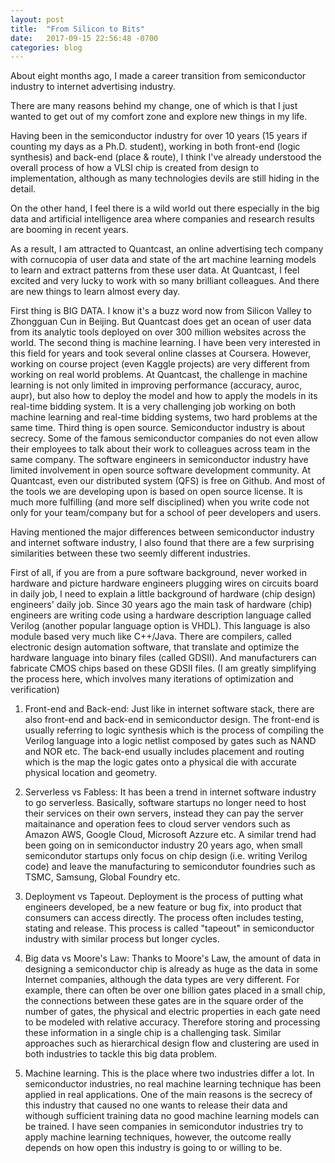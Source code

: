 ```yaml
---
layout: post
title:  "From Silicon to Bits"
date:   2017-09-15 22:56:48 -0700
categories: blog  
---
```


About eight months ago, I made a career transition from semiconductor industry to internet advertising industry. 

There are many reasons behind my change, one of which is that I just wanted to get out of my comfort zone and explore new things in my life.

Having been in the semiconductor industry for over 10 years (15 years if counting my days as a Ph.D. student), working in both front-end (logic synthesis) and back-end (place & route), I think I've already understood the overall process of how a VLSI chip is created from design to implementation, although as many technologies devils are still hiding in the detail.

On the other hand, I feel there is a wild world out there especially in the big data and artificial intelligence area where companies and research results are booming in recent years.

As a result, I am attracted to Quantcast, an online advertising tech company with cornucopia of user data and state of the art machine learning models to learn and extract patterns from these user data. At Quantcast, I feel excited and very lucky to work with so many brilliant colleagues.  And there are new things to learn almost every day.

First thing is BIG DATA. I know it's a buzz word now from Silicon Valley to Zhongguan Cun in Beijing. But Quantcast does get an ocean of user data from its analytic tools deployed on over 300 million websites across the world. The second thing is machine learning. I have been very interested in this field for years and took several online classes at Coursera. However, working on course project (even Kaggle projects) are very different from working on real world problems. At Quantcast, the challenge in machine learning is not only limited in improving performance (accuracy, auroc, aupr), but also how to deploy the model and how to apply the models in its real-time bidding system. It is a very challenging job working on both machine learning and real-time bidding systems, two hard problems at the same time. Third thing is open source. Semiconductor industry is about secrecy. Some of the famous semiconductor companies do not even allow their employees to talk about their work to colleagues across team in the same company. The software engineers in semiconductor industry have limited involvement in open source software development community. At Quantcast, even our distributed system (QFS) is free on Github. And most of the tools we are developing upon is based on open source license. It is much more fulfilling (and more self disciplined) when you write code not only for your team/company but for a school of peer developers and users.

Having mentioned the major differences between semiconductor industry and internet software industry, I also found that there are a few surprising similarities between these two seemly different industries.

First of all, if you are from a pure software background, never worked in hardware and picture hardware engineers plugging wires on circuits board in daily job, I need to explain a little background of hardware (chip design) engineers' daily job. Since 30 years ago the main task of hardware (chip) engineers are writing code using a hardware description language called Verilog (another popular language option is VHDL). This language is also module based very much like C++/Java. There are compilers, called electronic design automation software, that translate and optimize the hardware language into binary files (called GDSII). And manufacturers can fabricate CMOS chips based on these GDSII files. (I am greatly simplifying the process here, which involves many iterations of optimization and verification) 

1) Front-end and Back-end: Just like in internet software stack, there are also front-end and back-end in semiconductor design. The front-end is usually referring to logic synthesis which is the process of compiling the Verilog language into a logic netlist composed by gates such as NAND and NOR etc. The back-end usually includes placement and routing which is the map the logic gates onto a physical die with accurate physical location and geometry.

2) Serverless vs Fabless: It has been a trend in internet software industry to go serverless. Basically, software startups no longer need to host their services on their own servers, instead they can pay the server maitainance and operation fees to cloud server vendors such as Amazon AWS, Google Cloud, Microsoft Azzure etc. A similar trend had been going on in semiconductor industry 20 years ago, when small semicondutor startups only focus on chip design (i.e. writing Verilog code) and leave the manufacturing to semicondutor foundries such as TSMC, Samsung, Global Foundry etc.

3) Deployment vs Tapeout. Deployment is the process of putting what engineers developed, be a new feature or bug fix, into product that consumers can access directly. The process often includes testing, stating and release. This process is called "tapeout" in semiconductor industry with similar process but longer cycles.

4) Big data vs Moore's Law: Thanks to Moore's Law, the amount of data in designing a semiconductor chip is already as huge as the data in some Internet companies, although the data types are very different. For example, there can often be over one billion gates placed in a small chip, the connections between these gates are in the square order of the number of gates, the physical and electric properties in each gate need to be modeled with relative accuracy. Therefore storing and processing these information in a single chip is a challenging task. Similar approaches such as hierarchical design flow and clustering are used in both industries to tackle this big data problem.

5) Machine learning. This is the place where two industries differ a lot. In semiconductor industries, no real machine learning technique has been applied in real applications. One of the main reasons is the secrecy of this industry that caused no one wants to release their data and withough sufficient training data no good machine learning models can be trained. I have seen companies in semicondutor industries try to apply machine learning techniques, however, the outcome really depends on how open this industry is going to or willing to be.

